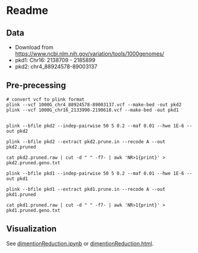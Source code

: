 # Readme

## Data
- Download from https://www.ncbi.nlm.nih.gov/variation/tools/1000genomes/
- pkd1: Chr16: 2138709 - 2185899
- pkd2: chr4_88924578-89003137

## Pre-precessing
``` terminal
# convert vcf to plink format
plink --vcf 1000G_chr4_88924578-89003137.vcf --make-bed -out pkd2
plink --vcf 1000G_chr16_2133990-2190618.vcf --make-bed -out pkd1


plink --bfile pkd2 --indep-pairwise 50 5 0.2 --maf 0.01 --hwe 1E-6 --out pkd2

plink --bfile pkd2 --extract pkd2.prune.in --recode A --out pkd2.pruned

cat pkd2.pruned.raw | cut -d " " -f7- | awk 'NR>1{print}' > pkd2.pruned.geno.txt

plink --bfile pkd1 --indep-pairwise 50 5 0.2 --maf 0.01 --hwe 1E-6 --out pkd1

plink --bfile pkd1 --extract pkd1.prune.in --recode A --out pkd1.pruned

cat pkd1.pruned.raw | cut -d " " -f7- | awk 'NR>1{print}' > pkd1.pruned.geno.txt

```
## Visualization 

See [dimentionReduction.ipynb](dimentionReduction.ipynb) or [dimentionReduction.html](dimentionReduction.html).
